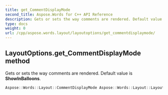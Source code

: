 ```yaml
---
title: get_CommentDisplayMode
second_title: Aspose.Words for C++ API Reference
description: Gets or sets the way comments are rendered. Default value is ShowInBalloons. 
type: docs
weight: 0
url: /cpp/aspose.words.layout/layoutoptions/get_commentdisplaymode/
---
```

## LayoutOptions.get_CommentDisplayMode method


Gets or sets the way comments are rendered. Default value is **ShowInBalloons**.

```cpp
Aspose::Words::Layout::CommentDisplayMode Aspose::Words::Layout::LayoutOptions::get_CommentDisplayMode() const
```

